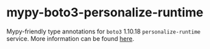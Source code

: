 # mypy-boto3-personalize-runtime

Mypy-friendly type annotations for `boto3` 1.10.18 `personalize-runtime` service.
More information can be found [here](https://github.com/vemel/mypy_boto3).